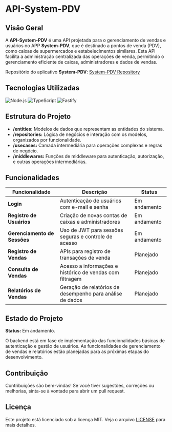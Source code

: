 # API-System-PDV

## Visão Geral

A **API-System-PDV** é uma API projetada para o gerenciamento de vendas e usuários no APP **System-PDV**, que é destinado a pontos de venda (PDV), como caixas de supermercados e estabelecimentos similares. Esta API facilita a administração centralizada das operações de venda, permitindo o gerenciamento eficiente de caixas, administradores e dados de vendas.

Repositório do aplicativo **System-PDV**: [System-PDV Repository](https://github.com/VictorzllDev/System-PDV)

## Tecnologias Utilizadas

![Node.js](https://img.shields.io/badge/Node.js-339933?style=for-the-badge&logo=nodedotjs&logoColor=white)
![TypeScript](https://img.shields.io/badge/TypeScript-007ACC?style=for-the-badge&logo=typescript&logoColor=white)
![Fastify](https://img.shields.io/badge/Fastify-000000?style=for-the-badge&logo=fastify&logoColor=white)

## Estrutura do Projeto

- **/entities:** Modelos de dados que representam as entidades do sistema.
- **/repositories:** Lógica de negócios e interação com os modelos, organizados por funcionalidade.
- **/usecases:** Camada intermediária para operações complexas e regras de negócio.
- **/middlewares:** Funções de middleware para autenticação, autorização, e outras operações intermediárias.

## Funcionalidades

| Funcionalidade             | Descrição                                                        | Status        |
|----------------------------|------------------------------------------------------------------|---------------|
| **Login**                  | Autenticação de usuários com e-mail e senha                      | Em andamento  |
| **Registro de Usuários**   | Criação de novas contas de caixas e administradores              | Em andamento  |
| **Gerenciamento de Sessões** | Uso de JWT para sessões seguras e controle de acesso            | Em andamento  |
| **Registro de Vendas**     | APIs para registro de transações de venda                        | Planejado     |
| **Consulta de Vendas**     | Acesso a informações e histórico de vendas com filtragem         | Planejado     |
| **Relatórios de Vendas**   | Geração de relatórios de desempenho para análise de dados        | Planejado     |

## Estado do Projeto

**Status:** Em andamento.

O backend está em fase de implementação das funcionalidades básicas de autenticação e gestão de usuários. As funcionalidades de gerenciamento de vendas e relatórios estão planejadas para as próximas etapas do desenvolvimento.

## Contribuição

Contribuições são bem-vindas! Se você tiver sugestões, correções ou melhorias, sinta-se à vontade para abrir um pull request.

## Licença

Este projeto está licenciado sob a licença MIT. Veja o arquivo [LICENSE](./LICENSE) para mais detalhes.
